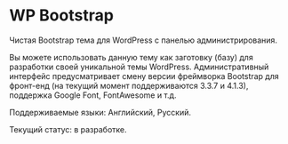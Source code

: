 # WP Bootstrap
Чистая Bootstrap тема для WordPress с панелью администрирования.

Вы можете использовать данную тему как заготовку (базу) для разработки своей уникальной темы WordPress. Административный интерфейс предусматривает смену версии фреймворка Bootstrap для фронт-енд  (на текущий момент поддерживаются 3.3.7 и 4.1.3), поддержка Google Font, FontAwesome и т.д.

Поддерживаемые языки: Английский, Русский.

Текущий статус: в разработке.